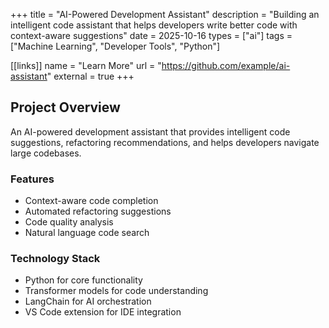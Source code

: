 +++
title = "AI-Powered Development Assistant"
description = "Building an intelligent code assistant that helps developers write better code with context-aware suggestions"
date = 2025-10-16
types = ["ai"]
tags = ["Machine Learning", "Developer Tools", "Python"]

[[links]]
name = "Learn More"
url = "https://github.com/example/ai-assistant"
external = true
+++

## Project Overview

An AI-powered development assistant that provides intelligent code suggestions, refactoring recommendations, and helps developers navigate large codebases.

### Features

- Context-aware code completion
- Automated refactoring suggestions
- Code quality analysis
- Natural language code search

### Technology Stack

- Python for core functionality
- Transformer models for code understanding
- LangChain for AI orchestration
- VS Code extension for IDE integration
